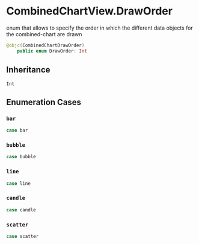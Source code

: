 # CombinedChartView.DrawOrder

enum that allows to specify the order in which the different data objects for the combined-chart are drawn

``` swift
@objc(CombinedChartDrawOrder)
    public enum DrawOrder: Int
```

## Inheritance

`Int`

## Enumeration Cases

### `bar`

``` swift
case bar
```

### `bubble`

``` swift
case bubble
```

### `line`

``` swift
case line
```

### `candle`

``` swift
case candle
```

### `scatter`

``` swift
case scatter
```
